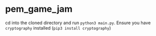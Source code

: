 # pem_game_jam
cd into the cloned directory and run `python3 main.py`.
Ensure you have `cryptography` installed (`pip3 install cryptography`)
